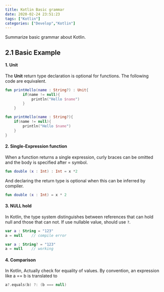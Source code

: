 ```yaml
---
title: Kotlin Basic grammar
date: 2020-02-24 23:51:23
tags: ["Kotlin"]
categories: ["Develop","Kotlin"]
---
```

Summarize basic grammar about Kotlin.

<!-- more -->

## 2.1 Basic Example

#### 1. Unit
The __Unit__ return type declaration is optional for functions. The following code are equivalent.

~~~Kotlin
fun printHello(name : String?) : Unit{
        if(name != null){
            println("Hello $name")
        }
    }
~~~
~~~Kotlin
fun printHello(name : String?){
    if(name != null){
        println("Hello $name")
    }
}
~~~

#### 2. Single-Expression function
When a function returns a single expression, curly braces can be omitted and the body is specified after = symbol.

~~~Kotlin
fun double (x : Int) : Int = x *2
~~~

And declaring the return type is optional when this can be inferred by compiler.

~~~Kotlin
fun double (x : Int) = x * 2
~~~

#### 3. NULL hold
In Kotlin, the type system distinguishes between references that can hold null and those that can not.
If use nullable value, should use `?`.
~~~Kotlin
var a : String = "123"
a = null    // compile error
~~~

~~~Kotlin
var a : String? = "123"
a = null    // working
~~~

#### 4. Comparison
In Kotlin, Actually check for equality of values.  By convention, an expression like a == b is translated to

~~~Kotlin
a?.equals(b) ?: (b === null)
~~~
